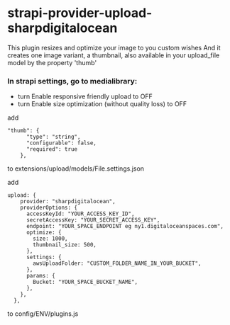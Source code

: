 # strapi-provider-upload-sharpdigitalocean

This plugin resizes and optimize your image to you custom wishes
And it creates one image variant, a thumbnail, also available in your upload_file model
by the property 'thumb'

### In strapi settings, go to medialibrary:

- turn Enable responsive friendly upload to OFF
- turn Enable size optimization (without quality loss) to OFF

add

```
"thumb": {
      "type": "string",
      "configurable": false,
      "required": true
    },
```

to extensions/upload/models/File.settings.json

add

```
upload: {
    provider: "sharpdigitalocean",
    providerOptions: {
      accessKeyId: "YOUR_ACCESS_KEY_ID",
      secretAccessKey: "YOUR_SECRET_ACCESS_KEY",
      endpoint: "YOUR_SPACE_ENDPOINT eg ny1.digitaloceanspaces.com",
      optimize: {
        size: 1000,
        thumbnail_size: 500,
      },
      settings: {
        awsUploadFolder: "CUSTOM_FOLDER_NAME_IN_YOUR_BUCKET",
      },
      params: {
        Bucket: "YOUR_SPACE_BUCKET_NAME",
      },
    },
  },

```

to config/ENV/plugins.js
